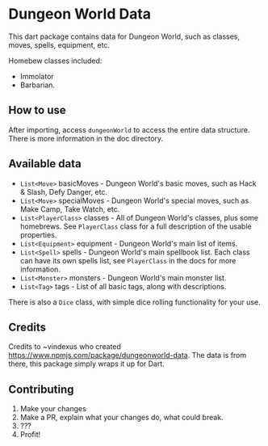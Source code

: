 # Dungeon World Data

This dart package contains data for Dungeon World, such as classes, moves, spells, equipment, etc.

Homebew classes included:
* Immolator
* Barbarian.

## How to use
After importing, access `dungeonWorld` to access the entire data structure.
There is more information in the doc directory.

## Available data

* `List<Move>` basicMoves - Dungeon World's basic moves, such as Hack & Slash, Defy Danger, etc.
* `List<Move>` specialMoves - Dungeon World's special moves, such as Make Camp, Take Watch, etc.
* `List<PlayerClass>` classes - All of Dungeon World's classes, plus some homebrews.
  See `PlayerClass` class for a full description of the usable properties.
* `List<Equipment>` equipment - Dungeon World's main list of items.
* `List<Spell>` spells - Dungeon World's main spellbook list. Each class can have its own spells
  list, see `PlayerClass` in the docs for more information.
* `List<Monster>` monsters - Dungeon World's main monster list.
* `List<Tag>` tags - List of all basic tags, along with descriptions.

There is also a `Dice` class, with simple dice rolling functionality for your use.

## Credits

Credits to ~vindexus who created https://www.npmjs.com/package/dungeonworld-data.
The data is from there, this package simply wraps it up for Dart.

## Contributing

1. Make your changes
1. Make a PR, explain what your changes do, what could break.
1. ???
1. Profit!
